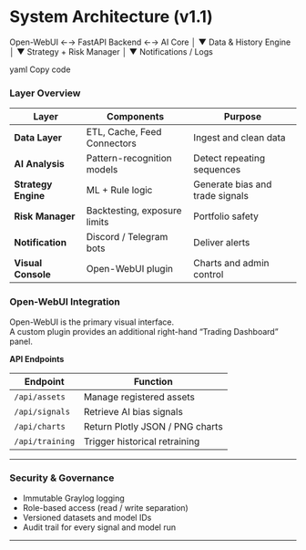 # System Architecture (v1.1)

Open-WebUI ←→ FastAPI Backend ←→ AI Core
│
▼
Data & History Engine
│
▼
Strategy + Risk Manager
│
▼
Notifications / Logs

yaml
Copy code

### Layer Overview

| Layer | Components | Purpose |
|-------|-------------|----------|
| **Data Layer** | ETL, Cache, Feed Connectors | Ingest and clean data |
| **AI Analysis** | Pattern-recognition models | Detect repeating sequences |
| **Strategy Engine** | ML + Rule logic | Generate bias and trade signals |
| **Risk Manager** | Backtesting, exposure limits | Portfolio safety |
| **Notification** | Discord / Telegram bots | Deliver alerts |
| **Visual Console** | Open-WebUI plugin | Charts and admin control |

### Open-WebUI Integration

Open-WebUI is the primary visual interface.  
A custom plugin provides an additional right-hand “Trading Dashboard” panel.

**API Endpoints**

| Endpoint | Function |
|-----------|-----------|
| `/api/assets` | Manage registered assets |
| `/api/signals` | Retrieve AI bias signals |
| `/api/charts` | Return Plotly JSON / PNG charts |
| `/api/training` | Trigger historical retraining |

---

### Security & Governance

* Immutable Graylog logging  
* Role-based access (read / write separation)  
* Versioned datasets and model IDs  
* Audit trail for every signal and model run

---
